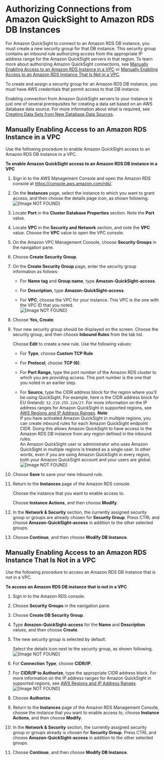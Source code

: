 # Authorizing Connections from Amazon QuickSight to Amazon RDS DB Instances<a name="enabling-access-rds"></a>

For Amazon QuickSight to connect to an Amazon RDS DB instance, you must create a new security group for that DB instance\. This security group contains an inbound rule authorizing access from the appropriate IP address range for the Amazon QuickSight servers in that region\. To learn more about authorizing Amazon QuickSight connections, see [Manually Enabling Access to an Amazon RDS Instance in a VPC](#rds-vpc-access) or [Manually Enabling Access to an Amazon RDS Instance That Is Not in a VPC](#rds-classic-access)\.

To create and assign a security group for an Amazon RDS DB instance, you must have AWS credentials that permit access to that DB instance\.

Enabling connection from Amazon QuickSight servers to your instance is just one of several prerequisites for creating a data set based on an AWS database data source\. For more information about what is required, see [Creating Data Sets from New Database Data Sources](creating-database-data-sets.md)\.

## Manually Enabling Access to an Amazon RDS Instance in a VPC<a name="rds-vpc-access"></a>

Use the following procedure to enable Amazon QuickSight access to an Amazon RDS DB instance in a VPC\.

**To enable Amazon QuickSight access to an Amazon RDS DB instance in a VPC**

1. Sign in to the AWS Management Console and open the Amazon RDS console at [https://console\.aws\.amazon\.com/rds/](https://console.aws.amazon.com/rds/)\.

1. On the **Instances** page, select the instance to which you want to grant access, and then choose the details page icon, as shown following\.  
![\[Image NOT FOUND\]](http://docs.aws.amazon.com/quicksight/latest/user/images/rds-details.png)

1. Locate **Port** in the **Cluster Database Properties** section\. Note the **Port** value\. 

1. Locate **VPC** in the **Security and Network** section, and note the **VPC** value\. Choose the **VPC** value to open the VPC console\. 

1. On the Amazon VPC Management Console, choose **Security Groups** in the navigation pane\.

1. Choose **Create Security Group**\.

1. On the **Create Security Group** page, enter the security group information as follows:

   + For **Name tag** and **Group name**, type **Amazon\-QuickSight\-access**\.

   + For **Description**, type **Amazon\-QuickSight\-access**\.

   + For **VPC**, choose the VPC for your instance\. This VPC is the one with the VPC ID that you noted\.  
![\[Image NOT FOUND\]](http://docs.aws.amazon.com/quicksight/latest/user/images/security-group.png)

1. Choose **Yes, Create**\.

1. Your new security group should be displayed on the screen\. Choose the security group, and then choose **Inbound Rules** from the tab list\. 

   Choose **Edit** to create a new rule\. Use the following values:

   + For **Type**, choose **Custom TCP Rule**\.

   + For **Protocol**, choose **TCP \(6\)**\.

   + For **Port Range**, type the port number of the Amazon RDS cluster to which you are providing access\. This port number is the one that you noted in an earlier step\.

   + For **Source**, type the CIDR address block for the region where you'll be using QuickSight\. For example, here is the CIDR address block for EU \(Ireland\): `52.210.255.224/27`\. For more information on the IP address ranges for Amazon QuickSight in supported regions, see [AWS Regions and IP Address Ranges](regions.md)\.
**Note**  
If you have activated Amazon QuickSight in multiple regions, you can create inbound rules for each Amazon QuickSight endpoint CIDR\. Doing this allows Amazon QuickSight to have access to the Amazon RDS DB instance from any region defined in the inbound rules\.   
An Amazon QuickSight user or administrator who uses Amazon QuickSight in multiple regions is treated as a single user\. In other words, even if you are using Amazon QuickSight in every region, both your Amazon QuickSight account and your users are global\.  
![\[Image NOT FOUND\]](http://docs.aws.amazon.com/quicksight/latest/user/images/vpc-rule.png)

1. Choose **Save** to save your new inbound rule\.

1. Return to the **Instances** page of the Amazon RDS console\. 

   Choose the instance that you want to enable access to\.

   Choose **Instance Actions**, and then choose **Modify**\. 

1. In the **Network & Security** section, the currently assigned security group or groups are already chosen for **Security Group**\. Press CTRL and choose **Amazon\-QuickSight\-access** in addition to the other selected groups\.

1. Choose **Continue**, and then choose **Modify DB Instance**\.

## Manually Enabling Access to an Amazon RDS Instance That Is Not in a VPC<a name="rds-classic-access"></a>

Use the following procedure to access an Amazon RDS DB instance that is not in a VPC\.

**To access an Amazon RDS DB instance that is not in a VPC**

1. Sign in to the Amazon RDS console\.

1. Choose **Security Groups** in the navigation pane\.

1. Choose **Create DB Security Group**\.

1. Type **Amazon\-QuickSight\-access** for the **Name** and **Description** values, and then choose **Create**\.

1. The new security group is selected by default\.

   Select the details icon next to the security group, as shown following\.  
![\[Image NOT FOUND\]](http://docs.aws.amazon.com/quicksight/latest/user/images/rds-security-group.png)

1. For **Connection Type**, choose **CIDR/IP**\.

1. For **CIDR/IP to Authorize**, type the appropriate CIDR address block\. For more information on the IP address ranges for Amazon QuickSight in supported regions, see [AWS Regions and IP Address Ranges](regions.md)\.  
![\[Image NOT FOUND\]](http://docs.aws.amazon.com/quicksight/latest/user/images/rds-cidr.png)

1. Choose **Authorize**\.

1. Return to the **Instances** page of the Amazon RDS Management Console, choose the instance that you want to enable access to, choose **Instance Actions**, and then choose **Modify**\. 

1. In the **Network & Security** section, the currently assigned security group or groups already is chosen for **Security Group**\. Press CTRL and choose **Amazon\-QuickSight\-access** in addition to the other selected groups\.

1. Choose **Continue**, and then choose **Modify DB Instance**\.